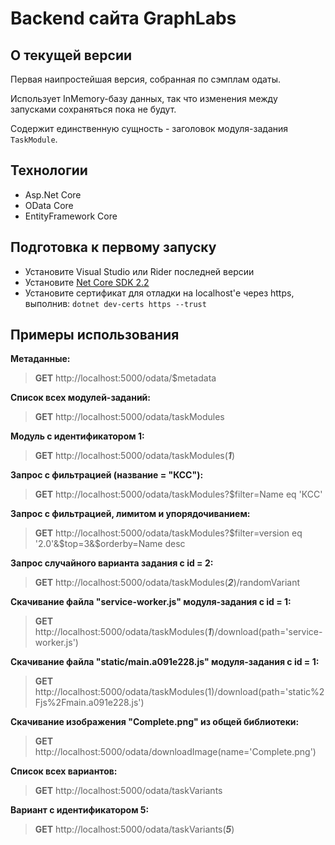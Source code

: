 # Backend сайта GraphLabs

## О текущей версии
Первая наипростейшая версия, собранная по сэмплам одаты.

Использует InMemory-базу данных, так что изменения между запусками сохраняться пока не будут.

Содержит единственную сущность - заголовок модуля-задания `TaskModule`.

## Технологии
* Asp.Net Core
* OData Core
* EntityFramework Core

## Подготовка к первому запуску
* Установите Visual Studio или Rider последней версии
* Установите [Net Core SDK 2.2](https://dotnet.microsoft.com/download/dotnet-core/2.2)
* Установите сертификат для отладки на localhost'е через https, выполнив:
`dotnet dev-certs https --trust`

## Примеры использования
**Метаданные:**
> **GET** http://localhost:5000/odata/$metadata

**Список всех модулей-заданий:**
> **GET** http://localhost:5000/odata/taskModules

**Модуль с идентификатором 1:**
> **GET** http://localhost:5000/odata/taskModules(___1___)

**Запрос с фильтрацией (название = "КСС"):**
> **GET** http://localhost:5000/odata/taskModules?$filter=Name eq 'КСС'

**Запрос с фильтрацией, лимитом и упорядочиванием:**
> **GET** http://localhost:5000/odata/taskModules?$filter=version eq '2.0'&$top=3&$orderby=Name desc

**Запрос случайного варианта задания с id = 2:**
> **GET** http://localhost:5000/odata/taskModules(___2___)/randomVariant

**Скачивание файла "service-worker.js" модуля-задания с id = 1:**
> **GET** http://localhost:5000/odata/taskModules(___1___)/download(path='service-worker.js')

**Скачивание файла "static/main.a091e228.js" модуля-задания с id = 1:**
> **GET** http://localhost:5000/odata/taskModules(1)/download(path='static%2Fjs%2Fmain.a091e228.js')

**Скачивание изображения "Complete.png" из общей библиотеки:**
> **GET** http://localhost:5000/odata/downloadImage(name='Complete.png')

**Список всех вариантов:**
> **GET** http://localhost:5000/odata/taskVariants

**Вариант с идентификатором 5:**
> **GET** http://localhost:5000/odata/taskVariants(___5___)